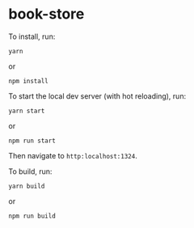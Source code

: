 # book-store

To install, run:

```
yarn
```

or

```
npm install
```

To start the local dev server (with hot reloading), run:

```
yarn start
```

or

```
npm run start
```

Then navigate to `http:localhost:1324`.

To build, run:

```
yarn build
```

or

```
npm run build
```
